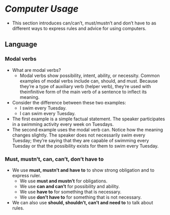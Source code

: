 # ***Computer Usage***
- This section introduces can/can’t, must/mustn’t and don’t have to as different ways to express rules and advice for using computers.

## Language
### Modal verbs
- What are modal verbs?
  - Modal verbs show possibility, intent, ability, or necessity. Common examples of modal verbs include can, should, and must. Because they’re a type of auxiliary verb (helper verb), they’re used with theinfinitive form of the main verb of a sentence to inflect its meaning.
- Consider the difference between these two examples:
  - I swim every Tuesday.
  - I can swim every Tuesday.
- The first example is a simple factual statement. The speaker participates in a swimming activity every week on Tuesdays.
- The second example uses the modal verb can. Notice how the meaning changes slightly. The speaker does not necessarily swim every Tuesday; they’re saying that they are capable of swimming every Tuesday or that the possibility exists for them to swim every Tuesday. 

### Must, mustn’t, can, can’t, don’t have to
- We use **must, mustn’t and have to** to show strong obligation and to express ruler.
  - We use **must and mustn’t** for obligations.
  - We use **can and can’t** for possibility and ability.
  - We use **have to** for something that is necessary.
  - We use **don’t have to** for something that is not necessary.
- We can also use **should, shouldn’t, can’t and need to** to talk about rules.


